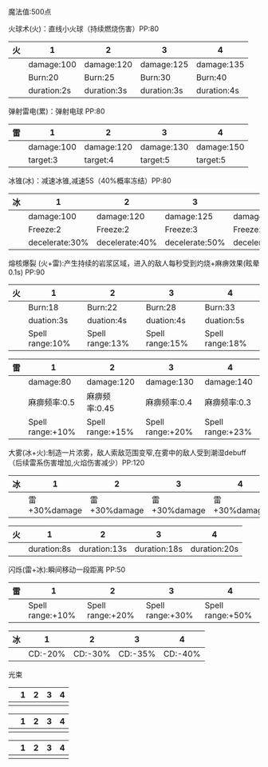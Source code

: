 魔法值:500点


火球术(火)：直线小火球（持续燃烧伤害）PP:80

| 火   | 1           | 2           | 3           | 4           |
| --- | ----------- | ----------- | ----------- | ----------- |
|     | damage:100  | damage:120  | damage:125  | damage:135  |
|     | Burn:20     | Burn:25     | Burn:30     | Burn:40     |
|     | duration:2s | duration:3s | duration:3s | duration:4s |

弹射雷电(累)：弹射电球 PP:80

| 雷   | 1          | 2          | 3          | 4          |
| --- | ---------- | ---------- | ---------- | ---------- |
|     | damage:100 | damage:120 | damage:130 | damage:150 |
|     | target:3   | target:4   | target:5   | target:5   |


冰锥(冰)：减速冰锥,减速5S（40%概率冻结）PP:80

| 冰   | 1              | 2              | 3              | 4              |
| --- | -------------- | -------------- | -------------- | -------------- |
|     | damage:100     | damage:120     | damage:125     | damage:135     |
|     | Freeze:2       | Freeze:2       | Freeze:3       | Freeze:4       |
|     | decelerate:30% | decelerate:40% | decelerate:50% | decelerate:50% |


熔核爆裂 (火+雷):产生持续的岩浆区域，进入的敌人每秒受到灼烧+麻痹效果(眩晕0.1s) PP:90

| 火   | 1               | 2               | 3               | 4               |
| --- | --------------- | --------------- | --------------- | --------------- |
|     | Burn:18         | Burn:22         | Burn:28         | Burn:33         |
|     | duation:3s      | duation:4s      | duation:4s      | duation:5s      |
|     | Spell range:10% | Spell range:13% | Spell range:15% | Spell range:18% |

| 雷   | 1                | 2                | 3                | 4                |
| --- | ---------------- | ---------------- | ---------------- | ---------------- |
|     | damage:80        | damage:120       | damage:130       | damage:140       |
|     | 麻痹频率:0.5         | 麻痹频率:0.45        | 麻痹频率:0.4         | 麻痹频率:0.3         |
|     | Spell range:+10% | Spell range:+15% | Spell range:+20% | Spell range:+23% |
大雾(冰+火):制造一片浓雾，敌人索敌范围变窄,在雾中的敌人受到潮湿debuff（后续雷系伤害增加,火焰伤害减少）PP:120

| 冰   | 1           | 2           | 3           | 4           |
| --- | ----------- | ----------- | ----------- | ----------- |
|     | 雷+30%damage | 雷+30%damage | 雷+30%damage | 雷+30%damage |

| 火   | 1           | 2            | 3            | 4            |
| --- | ----------- | ------------ | ------------ | ------------ |
|     | duration:8s | duration:13s | duration:18s | duration:20s |
闪烁(雷+冰):瞬间移动一段距离 PP:50

| 雷   | 1                | 2                | 3                | 4                |
| --- | ---------------- | ---------------- | ---------------- | ---------------- |
|     | Spell range:+10% | Spell range:+20% | Spell range:+30% | Spell range:+50% |

| 冰   | 1       | 2       | 3       | 4       |
| --- | ------- | ------- | ------- | ------- |
|     | CD:-20% | CD:-30% | CD:-35% | CD:-40% |

光束

|     | 1   | 2   | 3   | 4   |
| --- | --- | --- | --- | --- |
|     |     |     |     |     |

|     | 1   | 2   | 3   | 4   |
| --- | --- | --- | --- | --- |
|     |     |     |     |     |

|     | 1   | 2   | 3   | 4   |
| --- | --- | --- | --- | --- |
|     |     |     |     |     |
